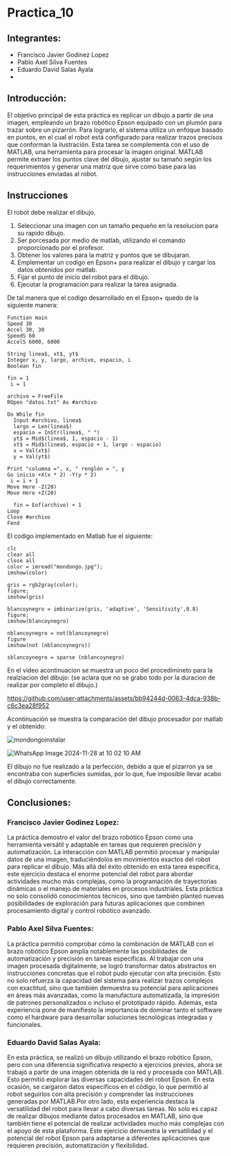 # Practica_10
## Integrantes:  
- Francisco Javier Godinez Lopez
- Pablo Axel Silva Fuentes
- Eduardo David Salas Ayala
- 
## Introducción:  

El objetivo principal de esta práctica es replicar un dibujo a partir de una imagen, empleando un brazo robótico Epson equipado con un plumón para trazar sobre un pizarrón. Para lograrlo, el sistema utiliza un enfoque basado en puntos, en el cual el robot está configurado para realizar trazos precisos que conforman la ilustración. Esta tarea se complementa con el uso de MATLAB, una herramienta  para procesar la imagen original. MATLAB permite extraer los puntos clave del dibujo, ajustar su tamaño según los requerimientos y generar una matriz que sirve como base para las instrucciones enviadas al robot.

## Instrucciones

El robot debe realizar el dibujo.

1. Seleccionar una imagen con un tamaño pequeño en la resolucion para su rapido dibujo.
2. Ser porcesada por medio de matlab, utilizando el comando proporcionado por el profesor.
3. Obtener los valores para la matriz y puntos que se dibujaran.
4. Emplementar un codigo en Epson+ para realizar el dibujo y cargar los datos obtenidos por matlab.
5. Fijar el punto de inicio del robot para el dibujo.
6. Ejecutar la programacion para realizar la tarea asignada.

De tal manera que el codigo desarrollado en el Epson+ quedo de la siguiente manera:

```
Function main
Speed 30
Accel 30, 30
SpeedS 60
AccelS 6000, 6000

String linea$, xt$, yt$
Integer x, y, largo, archivo, espacio, i
Boolean fin

fin = 1
 i = 1

archivo = FreeFile
ROpen "datos.txt" As #archivo

Do While fin
  Input #archivo, linea$
  largo = Len(linea$)
  espacio = InStr(linea$, " ")
  yt$ = Mid$(linea$, 1, espacio - 1)
  xt$ = Mid$(linea$, espacio + 1, largo - espacio)
  x = Val(xt$)
  y = Val(yt$)

Print "columna =", x, " renglón = ", y
Go inicio +X(x * 2) -Y(y * 2)
 i = i + 1
Move Here -Z(20)
Move Here +Z(20)

  fin = Eof(archivo) + 1
Loop
Close #archivo
Fend
```

El codigo implementado en Matlab fue el siguiente:

```
clc 
clear all
close all
color = imread("mondongo.jpg");
imshow(color)

gris = rgb2gray(color);
figure;
imshow(gris)

blancoynegro = imbinarize(gris, 'adaptive', 'Sensitivity',0.8)
figure;
imshow(blancoynegro)

nblancoynegro = not(blancoynegro)
figure
imshow(not (nblancoynegro))
                
sblancoynegro = sparse (nblancoynegro)
```

En el video acontinuacion se muestra un poco del procedimineto para la realziacion del dibujo: (se aclara que no se grabo todo por la duracion de realizar por completo el dibujo.)





https://github.com/user-attachments/assets/bb94244d-0063-4dca-938b-c6c3ea28f952


Acontinuación se muestra la comparación del dibujo procesador por matlab y el obtenido:


![mondongoinstalar](https://github.com/user-attachments/assets/7a8ccd45-d0f7-4742-b1ec-c2e966d6770e)

![WhatsApp Image 2024-11-28 at 10 02 10 AM](https://github.com/user-attachments/assets/d59523e9-099f-43c0-9fec-3be884feb370)


El dibujo no fue realizado a la perfección, debido a que el pizarron ya se encontraba con superficies sumidas, por lo que, fue imposible llevar acabo el dibujo correctamente.

## Conclusiones:  
### Francisco Javier Godinez Lopez:
La práctica demostro el valor del brazo robótico Epson como una herramienta versátil y adaptable en tareas que requieren precisión y automatización. La interacción con MATLAB permitió procesar y manipular datos de una imagen, traduciéndolos en movimientos exactos del robot para replicar el dibujo. Más allá del éxito obtenido en esta tarea específica, este ejercicio destaca el enorme potencial del robot para abordar actividades mucho más complejas, como la programación de trayectorias dinámicas o el manejo de materiales en procesos industriales. Esta práctica no solo consolidó conocimientos técnicos, sino que también planteó nuevas posibilidades de exploración para futuras aplicaciones que combinen procesamiento digital y control robótico avanzado.


### Pablo Axel Silva Fuentes: 
La práctica permitió comprobar cómo la combinación de MATLAB con el brazo robótico Epson amplía notablemente las posibilidades de automatización y precisión en tareas específicas. Al trabajar con una imagen procesada digitalmente, se logró transformar datos abstractos en instrucciones concretas que el robot pudo ejecutar con alta precisión. Esto no solo refuerza la capacidad del sistema para realizar trazos complejos con exactitud, sino que también demuestra su potencial para aplicaciones en áreas más avanzadas, como la manufactura automatizada, la impresión de patrones personalizados o incluso el prototipado rápido. Además, esta experiencia pone de manifiesto la importancia de dominar tanto el software como el hardware para desarrollar soluciones tecnológicas integradas y funcionales.


### Eduardo David Salas Ayala: 
En esta práctica, se realizó un dibujo utilizando el brazo robótico Epson, pero con una diferencia significativa respecto a ejercicios previos, ahora se trabajó a partir de una imagen obtenida de la red y procesada con MATLAB. Esto permitió explorar las diversas capacidades del robot Epson. En esta ocasión, se cargaron datos específicos en el código, lo que permitió al robot seguirlos con alta precisión y comprender las instrucciones generadas por MATLAB.Por otro lado, esta experiencia destaca la versatilidad del robot para llevar a cabo diversas tareas. No solo es capaz de realizar dibujos mediante datos procesados en MATLAB, sino que también tiene el potencial de realizar actividades mucho más complejas con el apoyo de esta plataforma. Este ejercicio demuestra la versatilidad y el potencial del robot Epson para adaptarse a diferentes aplicaciones que requieren precisión, automatización y flexibilidad.


